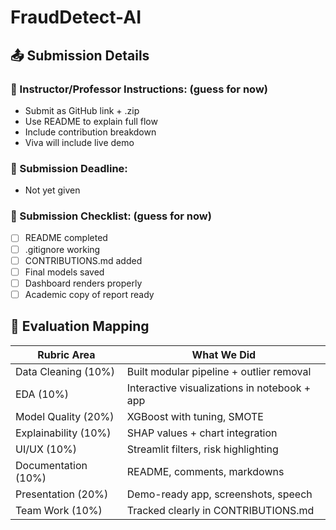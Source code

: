 # FraudDetect-AI

## 📤 Submission Details

### 📌 Instructor/Professor Instructions: (guess for now)
- Submit as GitHub link + .zip
- Use README to explain full flow
- Include contribution breakdown
- Viva will include live demo

### 📅 Submission Deadline:
- Not yet given

### 🧾 Submission Checklist: (guess for now)
- [ ] README completed
- [ ] .gitignore working
- [ ] CONTRIBUTIONS.md added
- [ ] Final models saved
- [ ] Dashboard renders properly
- [ ] Academic copy of report ready

## 🧮 Evaluation Mapping

| Rubric Area           | What We Did                            |
|-----------------------|----------------------------------------|
| Data Cleaning (10%)   | Built modular pipeline + outlier removal |
| EDA (10%)             | Interactive visualizations in notebook + app |
| Model Quality (20%)   | XGBoost with tuning, SMOTE              |
| Explainability (10%)  | SHAP values + chart integration         |
| UI/UX (10%)           | Streamlit filters, risk highlighting    |
| Documentation (10%)   | README, comments, markdowns             |
| Presentation (20%)    | Demo-ready app, screenshots, speech     |
| Team Work (10%)       | Tracked clearly in CONTRIBUTIONS.md     |
